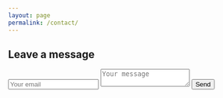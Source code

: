 ```yaml
---
layout: page
permalink: /contact/
---
```


## Leave a message

<form method="POST" action="https://formspree.io/matheus.costa.vieira@gmail.com">
  <input type="hidden" name="_next" value="{{ "/contact/thanks/" | prepend: site.baseurl }}" />
  <input type="hidden" name="_language" value="en-US" />
  <input name="email" placeholder="Your email" type="email">
  <textarea name="message" placeholder="Your message"></textarea>
  <button type="submit" class="btn btn-ghost">Send</button>
</form>